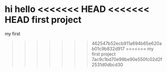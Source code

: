hi
hello
<<<<<<< HEAD
<<<<<<< HEAD
first project
=======
my first
>>>>>>> 462547b52ecb911a694b65e620ab01c9b832d917
=======
my first project
>>>>>>> 7ac9c1bd70e98be90e550fc02d2f2531d0dbcd30
